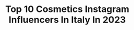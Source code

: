 ---
title: Top 10 Cosmetics Instagram Influencers In Italy In 2023
description: >-
  Find top cosmetics Instagram influencers in Italy in 2023. Most popular hashtags: #beauty #makeup #makeupartist #skincare.
platform: Instagram
hits: 281
text_top: Discover the most popular Instagram influencers on inBeat.
text_bottom: inBeat aggregates 281 Instagram influencers like this in Italy for you to connect with.
profiles:
  - username: "elenapiink"
    fullname: >-
      Elena
    bio: >-
      Per info DM Cosmetic Dentist 📍Milan
    location: "Italy"
    followers: 46004
    engagement: 116
    commentsToLikes: 0.075912
    id: ckapcbmjq35wc0i789992n4ea
    verified: false
    hashtags: "#milano, #ootdmilano, #thesquaremilano, #outfit"
  - username: "sandraniketic"
    fullname: >-
      Sandra Niketic
    bio: >-
      ANDREJ👶🏻🌟❤️ ⚜️ SANIDEI Luxury Real Estate ⚜️ Dahlia Cosmetics🌸
    location: "Italy"
    followers: 80856
    engagement: 488
    commentsToLikes: 0.005916
    id: ck1351t8bz9n20i191992q22q
    verified: false
    hashtags: "#bestiessss, #dubai"
  - username: "evanurlitaa"
    fullname: >-
      Eva nurlita
    bio: >-
      #Say ما شاء الله @evabeauty.clinic @evabeauty.studio @eb_hijab @evaboutique11 @msglow_temanggung @evabeauty.cosmetics
    location: "Italy"
    followers: 54023
    engagement: 200
    commentsToLikes: 0.016065
    id: ck8t4kqa173se0j78lwvu6lf6
    verified: false
    hashtags: "#engagementvideo, #lamaran, #tunangan, #engagementdress"
  - username: "onlymesydney"
    fullname: >-
      Sydney Lifestyle
    bio: >-
      🎀 My LifeStyle 💄 Cosmetic Lover 🦞 Good Food Lover 🍾 Good Wine Lover 📧 For collaborations contact me! 📍Milano
    location: "Italy"
    followers: 4796
    engagement: 1699
    commentsToLikes: 0.126121
    id: ck8tbxx4nxm5o0j786fejs8ge
    verified: false
    hashtags: "#garnierbioclub, #relaxtime, #foodpasta, #mylife"
  - username: "erikioba"
    fullname: >-
      Erikioba⚜️
    bio: >-
      ⚜️Baroque MUA in my boudoir 👩🏼‍🎨Docente di makeup in MBAcademy 📺Youtuber +99K 🖤Phd in singletudine 💄My cosmetics @gettheculturelook ⤵️
    location: "Italy"
    followers: 63139
    engagement: 231
    commentsToLikes: 0.038679
    id: ck135d3tt0v2k0i19easihr4x
    verified: false
    hashtags: "#makeupideas, #nudelips, #makeupitaly, #makeupitalia"
  - username: "dr.costi"
    fullname: >-
      DR. COSTI ~ د. كوستي
    bio: >-
      Celebrity Preferred Cosmetic Dermatologist ⌨ info@drcosti.com 📞+961 71 422 840 / 71 53 93 53 Check link below 👇
    location: "Italy"
    followers: 139812
    engagement: 55
    commentsToLikes: 0.043553
    id: ck6tqtukvu85u0j71wngf4j4a
    verified: false
    hashtags: "#drcosti"
  - username: "benedettariccio"
    fullname: >-
      BENEDETTA RICCIO
    bio: >-
      CEO @benedettariccio_cosmetics @benedettaricciobeautylab 📍Napoli📍Milano📍Cosenza📍Caserta 📍 Palermo📍Bari 📍Lecce ⭐Service VIP www.benedettariccio.it
    location: "Italy"
    followers: 39112
    engagement: 123
    commentsToLikes: 0.024879
    id: ck5zxiw4a83hf0i14odx07gox
    verified: false
    hashtags: "#napoli, #love, #italy, #beauty"
  - username: "peachestellsyou"
    fullname: >-
      Katerina Ourda
    bio: >-
      🌼 Dancer / Host / Organiser / Graphic Designer 💃🏽 Waacker / @lespayswaack 📍 Belgium 📀 @thewaackdown 🐶 @eazythestaff 💄 Working for ABH Cosmetics
    location: "Italy"
    followers: 3365
    engagement: 766
    commentsToLikes: 0.058945
    id: ck136044b43kx0i19wzn6q4h0
    verified: false
    hashtags: "#waackingislove, #waackingisfreedom, #lespayswaack, #waackingislife"
  - username: "nuvo_cosmetic"
    fullname: >-
      Nuvò Cosmetic
    bio: >-
      - Bava di lumaca 💯 made in italy - 🌱we love animals🌱 👇👇👇👇👇👇
    location: "Italy"
    followers: 5370
    engagement: 754
    commentsToLikes: 0.024110
    id: ck9h9pasw9elq0j78zd4jmqab
    verified: false
    hashtags: "#bavadilumaca, #benesserenaturale, #nuvo, #mascheracapelli"
  - username: "federicat_12"
    fullname: >-
      ◌ ꕤ ◌ 𝐹𝑒𝒹𝑒𝓇𝒾𝒸𝒶 ◌ ꕤ ◌
    bio: >-
      ☆ 𝑀𝒶𝓀𝑒 𝓊𝓅 𝒶𝓇𝓉𝒾𝓈𝓉 ☆ ♡ 𝐹𝒶𝓈𝒽𝒾𝑜𝓃 𝒶𝒹𝒹𝒾𝒸𝓉𝑒𝒹 ✭ 𝐿𝒾𝒻𝑒 𝓈𝓉𝓎𝓁𝑒 🍋𝒮𝒾𝒸𝒾𝓁𝓎 #SocialMediaAddict📲 ✎ 𝓓𝓪𝓷𝓲𝓮𝓵 𝓦𝓮𝓵𝓵𝓲𝓷𝓰𝓽𝓸𝓷->>>
    location: "Italy"
    followers: 8480
    engagement: 1446
    commentsToLikes: 0.127804
    id: ck9hcn6bhm4sc0j78s2nbjuxh
    verified: false
    hashtags: "#eyeshadow, #metropolitanpalette, #igerssicilia, #octolyfamily"
---
